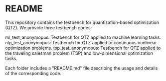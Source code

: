 README
===

This repository contains the testbench for quantization-based optimization (QTZ). We provide three testbench codes:

ml_test_anonymopus: Testbench for QTZ applied to machine learning tasks.
nlp_test_anonymopus: Testbench for QTZ applied to continuous nonlinear optimization problems.
tsp_test_anonymopus: Testbench for QTZ applied to the traveling salesman problem (TSP) and low-dimensional optimization tasks.

Each folder includes a "README.md" file describing the usage and details of the corresponding code.

